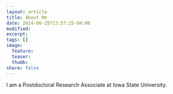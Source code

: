 ```yaml
---
layout: article
title: About Me
date: 2014-06-25T13:57:25-04:00
modified:
excerpt:
tags: []
image:
  feature:
  teaser:
  thumb:
share: false
---
```


I am a Postdoctoral Research Associate at Iowa State University.